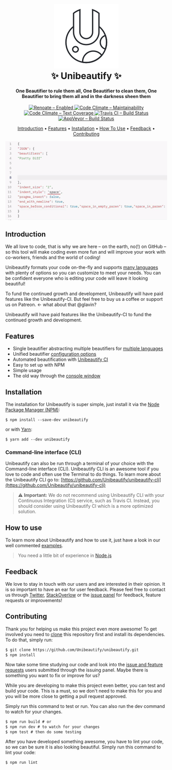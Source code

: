 <h1 align="center">
  <br>
  <a href="https://unibeautify.com/">
    <img src="assets/unibeautify-github-icon.png" alt="Unibeautify" width="200">
  </a>
  <br>
  <b>✨ Unibeautify ✨</b>
  <br>
</h1>

<h4 align="center">One Beautifier to rule them all, One Beautifier to clean them, One Beautifier to bring them all and in the darkness sheen them</h4>

<p align="center">
  <a href="https://renovateapp.com/">
    <img src="https://img.shields.io/badge/renovate-enabled-brightgreen.svg?style=flat-badge" alt="Renoate – Enabled">
  </a>
  <a href="https://codeclimate.com/github/Unibeautify/unibeautify/maintainability">
    <img src="https://api.codeclimate.com/v1/badges/b472e3d8388e14a6d9ea/maintainability" alt="Code Climate – Maintainability">
  </a>
  <a href="https://codeclimate.com/github/Unibeautify/unibeautify/test_coverage">
    <img src="https://api.codeclimate.com/v1/badges/b472e3d8388e14a6d9ea/test_coverage" alt="Code Climate – Text Coverage">
  </a>
  <a href="https://travis-ci.com/Unibeautify/unibeautify">
    <img src="https://travis-ci.com/Unibeautify/unibeautify.svg?branch=master" alt="Travis CI – Build Status">
  </a>
  <a href="https://ci.appveyor.com/project/Glavin001/unibeautify/branch/master">
    <img src="https://ci.appveyor.com/api/projects/status/fsa9xirkn73hfibt/branch/master?svg=true" alt="AppVeyor – Build Status">
  </a>
</p>

<p align="center">
  <a href="#introduction">Introduction</a> •
  <a href="#features">Features</a> •
  <a href="#installation">Installation</a> •
  <a href="#how-to-use">How To Use</a> •
  <a href="#feedback">Feedback</a> •
  <a href="#contributing">Contributing</a>
</p>

<p align="center">
  <img src="assets/preview.gif" alt="Unibeautify preview GIF">
</p>

## Introduction

We all love to code, that is why we are here – on the earth, no(!) on GitHub –
so this tool will make coding even more fun and will improve your work with
co-workers, friends and the world of coding!

Unibeautify formats your code on-the-fly and supports
[many languages](https://unibeautify.com/docs/languages) with plenty of options
so you can customize to meet your needs. You can be confident everyone who is
editing your code will leave it looking beautiful!

To fund the continued growth and development, Unibeautify will have paid
features like the Unibeautify-CI. But feel free to buy us a coffee or support us
on Patreon. <- what about that @glavin?

Unibeautify will have paid features like the Unibeautify-CI to fund the
continued growth and development.

## Features

- Single beautifier abstracting multiple beautifiers for
  [multiple languages](https://unibeautify.com/docs/languages)
- Unified beautifier
  [configuration options](https://unibeautify.com/docs/config-file)
- Automated beautification with
  [Unibeautify CI](https://unibeautify.com/docs/ci)
- Easy to set up with NPM
- Simple usage
- The old way through the [console window](#command-line-interface-cli)

## Installation

The installation for Unibeautify is super simple, just install it via the
[Node Package Manager (NPM)](https://www.npmjs.com/):

```shell
$ npm install --save-dev unibeautify
```

or with [Yarn](https://yarnpkg.com/):

```shell
$ yarn add --dev unibeautify
```

### Command-line interface (CLI)

Unibeautify can also be run through a terminal of your choice with the
Command-line interface (CLI). Unibeautify CLI is an awesome tool if you love to
code and often use the Terminal to do things. To learn more about the
Unibeautify CLI go to:
[https://github.com/Unibeautify/unibeautify-cli](https://github.com/Unibeautify/unibeautify-cli)

> :warning: **Important:** We do not recommend using Unibeautify CLI with your
> Continuous Integration (CI) service, such as Travis CI. Instead, you should
> consider using Unibeautify CI which is a more optimized solution.

## How to use

To learn more about Unibeautify and how to use it, just have a look in our well
commented [examples](examples/).

> You need a little bit of experience in [Node.js](https://nodejs.org/en/about/)

## Feedback

We love to stay in touch with our users and are interested in their opinion. It
is so important to have an ear for user feedback. Please feel free to contact us
through [Twitter](https://twitter.com/Unibeautify),
[StackOverlow](https://stackoverflow.com/questions/tagged/unibeautify) or the
[issue panel](https://github.com/unibeautify/unibeautify/issues) for feedback,
feature requests or improvements!

## Contributing

Thank you for helping us make this project even more awesome! To get involved
you need to [clone](https://git-scm.com/docs/git-clone) this repository first
and install its dependencies. To do that, simply run:

```shell
$ git clone https://github.com/Unibeautify/unibeautify.git
$ npm install
```

Now take some time studying our code and look into the
[issue and feature requests](https://github.com/unibeautify/unibeautify/issues)
users submitted through the issuing panel. Maybe there is something you want to
fix or improve for us?

While you are developing to make this project even better, you can test and
build your code. This is a must, so we don't need to make this for you and you
will be more close to getting a pull request approved.

Simply run this command to test or run. You can also run the dev command to
watch for your changes.

```shell
$ npm run build # or
$ npm run dev # to watch for your changes
$ npm test # then do some testing
```

After you have developed something awesome, you have to lint your code, so we
can be sure it is also looking beautiful. Simply run this command to lint your
code:

```shell
$ npm run lint
```
